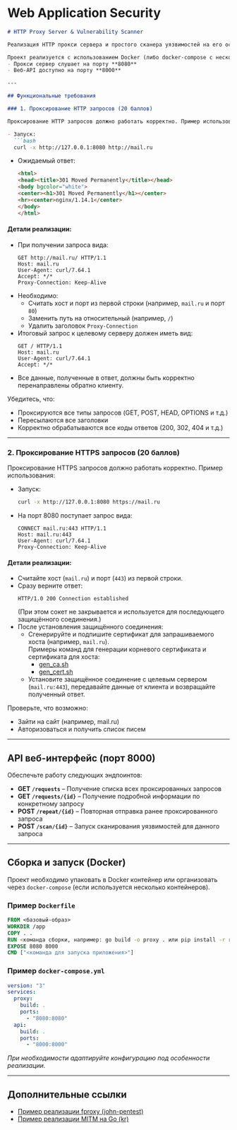 # Web Application Security

```markdown
# HTTP Proxy Server & Vulnerability Scanner

Реализация HTTP прокси сервера и простого сканера уязвимостей на его основе (часть функционала Burp Suite без GUI).

Проект реализуется с использованием Docker (либо docker-compose с несколькими контейнерами), где:
- Прокси сервер слушает на порту **8080**
- Веб-API доступно на порту **8000**

---

## Функциональные требования

### 1. Проксирование HTTP запросов (20 баллов)

Проксирование HTTP запросов должно работать корректно. Пример использования:

- Запуск:
  ```bash
  curl -x http://127.0.0.1:8080 http://mail.ru
  ```
- Ожидаемый ответ:
  ```html
  <html>
  <head><title>301 Moved Permanently</title></head>
  <body bgcolor="white">
  <center><h1>301 Moved Permanently</h1></center>
  <hr><center>nginx/1.14.1</center>
  </body>
  </html>
  ```

#### Детали реализации:
- При получении запроса вида:
  ```
  GET http://mail.ru/ HTTP/1.1
  Host: mail.ru
  User-Agent: curl/7.64.1
  Accept: */*
  Proxy-Connection: Keep-Alive
  ```
- Необходимо:
  - Считать хост и порт из первой строки (например, `mail.ru` и порт `80`)
  - Заменить путь на относительный (например, `/`)
  - Удалить заголовок `Proxy-Connection`
- Итоговый запрос к целевому серверу должен иметь вид:
  ```
  GET / HTTP/1.1
  Host: mail.ru
  User-Agent: curl/7.64.1
  Accept: */*
  ```
- Все данные, полученные в ответ, должны быть корректно перенаправлены обратно клиенту.

Убедитесь, что:
- Проксируются все типы запросов (GET, POST, HEAD, OPTIONS и т.д.)
- Пересылаются все заголовки
- Корректно обрабатываются все коды ответов (200, 302, 404 и т.д.)

---

### 2. Проксирование HTTPS запросов (20 баллов)

Проксирование HTTPS запросов должно работать корректно. Пример использования:

- Запуск:
  ```bash
  curl -x http://127.0.0.1:8080 https://mail.ru
  ```
- На порт 8080 поступает запрос вида:
  ```
  CONNECT mail.ru:443 HTTP/1.1
  Host: mail.ru:443
  User-Agent: curl/7.64.1
  Proxy-Connection: Keep-Alive
  ```
  
#### Детали реализации:
- Считайте хост (`mail.ru`) и порт (`443`) из первой строки.
- Сразу верните ответ:
  ```
  HTTP/1.0 200 Connection established
  ```
  (При этом сокет не закрывается и используется для последующего защищённого соединения.)
- После установления защищённого соединения:
  - Сгенерируйте и подпишите сертификат для запрашиваемого хоста (например, `mail.ru`).  
    Примеры команд для генерации корневого сертификата и сертификата для хоста:
    - [gen_ca.sh](https://github.com/john-pentest/fproxy/blob/master/gen_ca.sh)
    - [gen_cert.sh](https://github.com/john-pentest/fproxy/blob/master/gen_cert.sh)
  - Установите защищённое соединение с целевым сервером (`mail.ru:443`), передавайте данные от клиента и возвращайте полученный ответ.

Проверьте, что возможно:
- Зайти на сайт (например, mail.ru)
- Авторизоваться и получить список писем

---

## API веб-интерфейс (порт 8000)

Обеспечьте работу следующих эндпоинтов:

- **GET `/requests`** – Получение списка всех проксированных запросов
- **GET `/requests/{id}`** – Получение подробной информации по конкретному запросу
- **POST `/repeat/{id}`** – Повторная отправка ранее проксированного запроса
- **POST `/scan/{id}`** – Запуск сканирования уязвимостей для данного запроса

---

## Сборка и запуск (Docker)

Проект необходимо упаковать в Docker контейнер или организовать через `docker-compose` (если используется несколько контейнеров).

### Пример `Dockerfile`
```dockerfile
FROM <базовый-образ>
WORKDIR /app
COPY . .
RUN <команда сборки, например: go build -o proxy . или pip install -r requirements.txt>
EXPOSE 8080 8000
CMD ["<команда для запуска приложения>"]
```

### Пример `docker-compose.yml`
```yaml
version: "3"
services:
  proxy:
    build: .
    ports:
      - "8080:8080"
  api:
    build: .
    ports:
      - "8000:8000"
```
*При необходимости адаптируйте конфигурацию под особенности реализации.*

---

## Дополнительные ссылки

- [Пример реализации fproxy (john-pentest)](https://github.com/john-pentest/fproxy)
- [Пример реализации MITM на Go (kr)](https://github.com/kr/mitm/blob/master/mitm.go)

